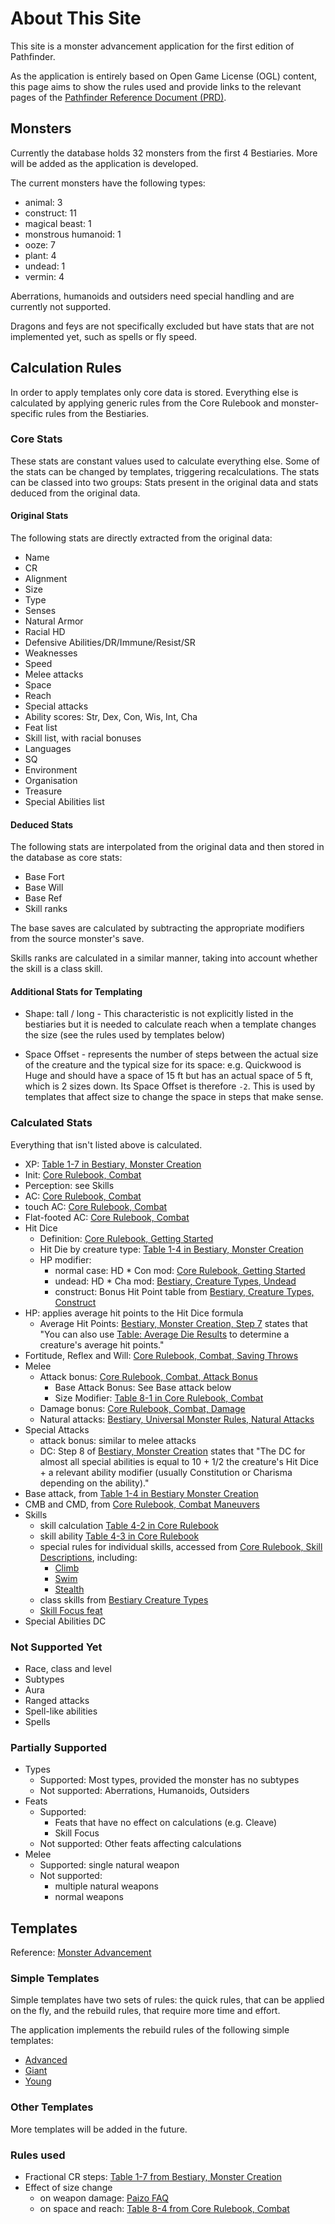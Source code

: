 # About This Site
This site is a monster advancement application for the first edition of Pathfinder. 

As the application is entirely based on Open Game License (OGL) content, this page aims to show the rules used and provide links to the relevant pages of the [Pathfinder Reference Document (PRD)](http://legacy.aonprd.com).

## Monsters

Currently the database holds 32 monsters from the first 4 Bestiaries. More will be added as the application is developed. 

The current monsters have the following types:
- animal: 3
- construct: 11
- magical beast: 1
- monstrous humanoid: 1
- ooze: 7
- plant: 4
- undead: 1
- vermin: 4

Aberrations, humanoids and outsiders need special handling and are currently not supported.

Dragons and feys are not specifically excluded but have stats that are not implemented yet, such as spells or fly speed.

## Calculation Rules
In order to apply templates only core data is stored. Everything else is calculated by applying generic rules from the Core Rulebook and monster-specific rules from the Bestiaries.

### Core Stats
These stats are constant values used to calculate everything else. Some of the stats can be changed by templates, triggering recalculations. The stats can be classed into two groups: Stats present in the original data and stats deduced from the original data.

#### Original Stats
The following stats are directly extracted from the original data:
- Name
- CR
- Alignment
- Size
- Type
- Senses
- Natural Armor
- Racial HD
- Defensive Abilities/DR/Immune/Resist/SR
- Weaknesses
- Speed
- Melee attacks
- Space
- Reach
- Special attacks
- Ability scores: Str, Dex, Con, Wis, Int, Cha
- Feat list
- Skill list, with racial bonuses
- Languages
- SQ
- Environment
- Organisation
- Treasure
- Special Abilities list

#### Deduced Stats
The following stats are interpolated from the original data and then stored in the database as core stats:
- Base Fort
- Base Will
- Base Ref
- Skill ranks

The base saves are calculated by subtracting the appropriate modifiers from the source monster's save.

Skills ranks are calculated in a similar manner, taking into account whether the skill is a class skill.

#### Additional Stats for Templating

- Shape: tall / long - This characteristic is not explicitly listed in the bestiaries but it is needed to calculate reach when a template changes the size (see the rules used by templates below)

- Space Offset - represents the number of steps between the actual size of the creature and the typical size for its space: e.g. Quickwood is Huge and should have a space of 15 ft but has an actual space of 5 ft, which is 2 sizes down. Its Space Offset is therefore `-2`. This is used by templates that affect size to change the space in steps that make sense.

### Calculated Stats
Everything that isn't listed above is calculated.
- XP: [Table 1-7 in Bestiary, Monster Creation](http://legacy.aonprd.com/bestiary/monsterCreation.html#table-1-7-xp-and-gp-values-by-cr)
- Init: [Core Rulebook, Combat](http://legacy.aonprd.com/coreRulebook/combat.html#initiative)
- Perception: see Skills
- AC: [Core Rulebook, Combat](http://legacy.aonprd.com/coreRulebook/combat.html#armor-class)
- touch AC: [Core Rulebook, Combat](http://legacy.aonprd.com/coreRulebook/combat.html#touch-attacks)
- Flat-footed AC: [Core Rulebook, Combat](http://legacy.aonprd.com/coreRulebook/combat.html#flat-footed)
- Hit Dice
    - Definition: [Core Rulebook, Getting Started](http://legacy.aonprd.com/coreRulebook/gettingStarted.html#hit-dice)
    - Hit Die by creature type: [Table 1-4 in Bestiary, Monster Creation](http://legacy.aonprd.com/bestiary/monsterCreation.html#table-1-4-creature-statistics-by-type)
    - HP modifier: 
        - normal case: HD * Con mod: [Core Rulebook, Getting Started](http://legacy.aonprd.com/coreRulebook/gettingStarted.html#constitution)
        - undead: HD * Cha mod: [Bestiary, Creature Types, Undead](http://legacy.aonprd.com/bestiary/creatureTypes.html#undead)
        - construct: Bonus Hit Point table from [Bestiary, Creature Types, Construct](http://legacy.aonprd.com/bestiary/creatureTypes.html#construct)
- HP: applies average hit points to the Hit Dice formula
  - Average Hit Points: [Bestiary, Monster Creation, Step 7](http://legacy.aonprd.com/bestiary/monsterCreation.html) states that "You can also use [Table: Average Die Results](http://legacy.aonprd.com/bestiary/monsterCreation.html#table-1-5-average-die-results) to determine a creature's average hit points."
- Fortitude, Reflex and Will: [Core Rulebook, Combat, Saving Throws](http://legacy.aonprd.com/coreRulebook/combat.html#saving-throws)
- Melee
    - Attack bonus: [Core Rulebook, Combat, Attack Bonus](http://legacy.aonprd.com/coreRulebook/combat.html#attack-bonus)
        - Base Attack Bonus: See Base attack below
        - Size Modifier: [Table 8-1 in Core Rulebook, Combat](http://legacy.aonprd.com/coreRulebook/combat.html#table-8-1-size-modifiers)
    - Damage bonus: [Core Rulebook, Combat, Damage](http://legacy.aonprd.com/coreRulebook/combat.html#damage)
    - Natural attacks: [Bestiary, Universal Monster Rules, Natural Attacks](http://legacy.aonprd.com/bestiary/universalMonsterRules.html#natural-attacks)
- Special Attacks
    - attack bonus: similar to melee attacks
    - DC: Step 8 of [Bestiary, Monster Creation](http://legacy.aonprd.com/bestiary/monsterCreation.html) states that "The DC for almost all special abilities is equal to 10 + 1/2 the creature's Hit Dice + a relevant ability modifier (usually Constitution or Charisma depending on the ability)."
- Base attack, from [Table 1-4 in Bestiary Monster Creation](http://legacy.aonprd.com/bestiary/monsterCreation.html#table-1-4-creature-statistics-by-type)
- CMB and CMD, from [Core Rulebook, Combat Maneuvers](http://legacy.aonprd.com/coreRulebook/combat.html#combat-maneuvers)
- Skills
    - skill calculation [Table 4-2 in Core Rulebook](http://legacy.aonprd.com/coreRulebook/usingSkills.html#table-4-2-skill-check-bonuses)
    - skill ability [Table 4-3 in Core Rulebook](http://legacy.aonprd.com/coreRulebook/skillDescriptions.html#table-4-3-skill-summary)
    - special rules for individual skills, accessed from [Core Rulebook, Skill Descriptions](http://legacy.aonprd.com/coreRulebook/skillDescriptions.html), including:
        - [Climb](http://legacy.aonprd.com/coreRulebook/skills/climb.html#climb)
        - [Swim](http://legacy.aonprd.com/coreRulebook/skills/swim.html#swim)
        - [Stealth](http://legacy.aonprd.com/coreRulebook/skills/stealth.html#stealth)
    - class skills from [Bestiary Creature Types](http://legacy.aonprd.com/bestiary/creatureTypes.html)
    - [Skill Focus feat](http://legacy.aonprd.com/coreRulebook/feats.html#skill-focus)
- Special Abilities DC


### Not Supported Yet
- Race, class and level
- Subtypes
- Aura
- Ranged attacks
- Spell-like abilities
- Spells

### Partially Supported
- Types
  - Supported: Most types, provided the monster has no subtypes
  - Not supported: Aberrations, Humanoids, Outsiders
- Feats
  - Supported:
    - Feats that have no effect on calculations (e.g. Cleave)
    - Skill Focus
  - Not supported: Other feats affecting calculations
- Melee
  - Supported: single natural weapon
  - Not supported:
    - multiple natural weapons
    - normal weapons

## Templates
Reference: [Monster Advancement](http://legacy.aonprd.com/bestiary/monsterAdvancement.html)

### Simple Templates
Simple templates have two sets of rules: the quick rules, that can be applied on the fly, and the rebuild rules, that require more time and effort.

The application implements the rebuild rules of the following simple templates:

- [Advanced](http://legacy.aonprd.com/bestiary/monsterAdvancement.html#advanced-creature)
- [Giant](http://legacy.aonprd.com/bestiary/monsterAdvancement.html#giant-creature)
- [Young](http://legacy.aonprd.com/bestiary/monsterAdvancement.html#young-creature)

### Other Templates
More templates will be added in the future.

### Rules used
- Fractional CR steps: [Table 1-7 from Bestiary, Monster Creation](http://legacy.aonprd.com/bestiary/monsterCreation.html#table-1-7-xp-and-gp-values-by-cr)
- Effect of size change 
    - on weapon damage: [Paizo FAQ](http://paizo.com/paizo/faq/v5748nruor1fm#v5748eaic9t3f)
    - on space and reach: [Table 8-4 from Core Rulebook, Combat](http://legacy.aonprd.com/coreRulebook/combat.html#table-8-4-creature-size-and-scale)